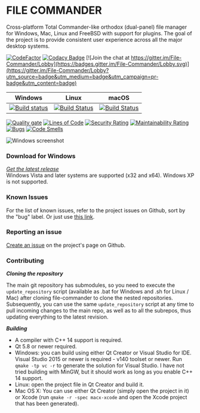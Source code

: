 # FILE COMMANDER

   Cross-platform Total Commander-like orthodox (dual-panel) file manager for Windows, Mac,  Linux and FreeBSD with support for plugins. The goal of the project is to provide consistent user experience across all the major desktop systems. 


[![CodeFactor](https://www.codefactor.io/repository/github/violetgiraffe/file-commander/badge/master)](https://www.codefactor.io/repository/github/violetgiraffe/file-commander/overview/master)
[![Codacy Badge](https://api.codacy.com/project/badge/Grade/aec457e63478460194c9ec2e351a6d23)](https://www.codacy.com/app/VioletGiraffe/file-commander?utm_source=github.com&amp;utm_medium=referral&amp;utm_content=VioletGiraffe/file-commander&amp;utm_campaign=Badge_Grade) [![Join the chat at https://gitter.im/File-Commander/Lobby](https://badges.gitter.im/File-Commander/Lobby.svg)](https://gitter.im/File-Commander/Lobby?utm_source=badge&utm_medium=badge&utm_campaign=pr-badge&utm_content=badge)

|Windows|Linux|macOS|
|---	|---	|---	|
|[![Build status](https://ci.appveyor.com/api/projects/status/0rdr7ordj8khnn8l?svg=true)](https://ci.appveyor.com/project/VioletGiraffe/file-commander)|[![Build Status](https://travis-ci.org/VioletGiraffe/file-commander.svg?branch=master)](https://travis-ci.org/VioletGiraffe/file-commander)|[![Build Status](https://travis-ci.org/VioletGiraffe/file-commander.svg?branch=master)](https://travis-ci.org/VioletGiraffe/file-commander)|

[![Quality gate](https://sonarcloud.io/api/project_badges/quality_gate?project=VioletGiraffe_file-commander)](https://sonarcloud.io/dashboard?id=VioletGiraffe_file-commander)
[![Lines of Code](https://sonarcloud.io/api/project_badges/measure?project=VioletGiraffe_file-commander&metric=ncloc)](https://sonarcloud.io/dashboard?id=VioletGiraffe_file-commander)
[![Security Rating](https://sonarcloud.io/api/project_badges/measure?project=VioletGiraffe_file-commander&metric=security_rating)](https://sonarcloud.io/dashboard?id=VioletGiraffe_file-commander)
[![Maintainability Rating](https://sonarcloud.io/api/project_badges/measure?project=VioletGiraffe_file-commander&metric=sqale_rating)](https://sonarcloud.io/dashboard?id=VioletGiraffe_file-commander)
[![Bugs](https://sonarcloud.io/api/project_badges/measure?project=VioletGiraffe_file-commander&metric=bugs)](https://sonarcloud.io/dashboard?id=VioletGiraffe_file-commander)
[![Code Smells](https://sonarcloud.io/api/project_badges/measure?project=VioletGiraffe_file-commander&metric=code_smells)](https://sonarcloud.io/dashboard?id=VioletGiraffe_file-commander)

![Windows screenshot](/../gh-pages/screenshots/Windows/screenshot.png?raw=true)

### Download for Windows

*<a href="https://github.com/VioletGiraffe/file-commander/releases/latest">Get the latest release</a>*    
Windows Vista and later systems are supported (x32 and x64). Windows XP is not supported.

### Known Issues
For the list of known issues, refer to the project issues on Github, sort by the "bug" label. Or just use <a href="https://github.com/VioletGiraffe/file-commander/labels/bug">this link</a>.

### Reporting an issue
<a href="https://github.com/VioletGiraffe/file-commander/issues/new">Create an issue</a> on the project's page on Github.

### Contributing

***Cloning the repository***

   The main git repository has submodules, so you need to execute the `update_repository` script (available as .bat for Windows and .sh for Linux / Mac) after cloning file-commander to clone the nested repositories. Subsequently, you can use the same `update_repository` script at any time to pull incoming changes to the main repo, as well as to all the subrepos, thus updating everything to the latest revision.

***Building***

* A compiler with C++ 14 support is required.
* Qt 5.8 or newer required.
* Windows: you can build using either Qt Creator or Visual Studio for IDE. Visual Studio 2015 or newer is required - v140 toolset or newer. Run `qmake -tp vc -r` to generate the solution for Visual Studio. I have not tried building with MinGW, but it should work as long as you enable C++ 14 support.
* Linux: open the project file in Qt Creator and build it.
* Mac OS X: You can use either Qt Creator (simply open the project in it) or Xcode (run `qmake -r -spec macx-xcode` and open the Xcode project that has been generated).
